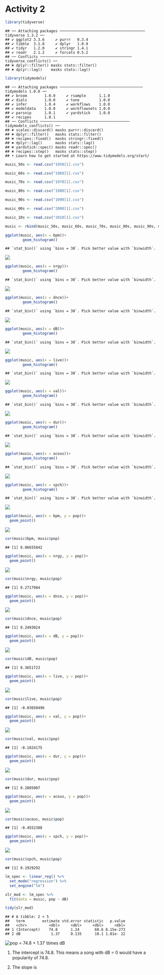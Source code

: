Activity 2
================

``` r
library(tidyverse)
```

    ## ── Attaching packages ─────────────────────────────────────── tidyverse 1.3.2 ──
    ## ✔ ggplot2 3.3.6     ✔ purrr   0.3.4
    ## ✔ tibble  3.1.8     ✔ dplyr   1.0.9
    ## ✔ tidyr   1.2.0     ✔ stringr 1.4.1
    ## ✔ readr   2.1.2     ✔ forcats 0.5.2
    ## ── Conflicts ────────────────────────────────────────── tidyverse_conflicts() ──
    ## ✖ dplyr::filter() masks stats::filter()
    ## ✖ dplyr::lag()    masks stats::lag()

``` r
library(tidymodels)
```

    ## ── Attaching packages ────────────────────────────────────── tidymodels 1.0.0 ──
    ## ✔ broom        1.0.0     ✔ rsample      1.1.0
    ## ✔ dials        1.0.0     ✔ tune         1.0.0
    ## ✔ infer        1.0.4     ✔ workflows    1.0.0
    ## ✔ modeldata    1.0.0     ✔ workflowsets 1.0.0
    ## ✔ parsnip      1.0.1     ✔ yardstick    1.0.0
    ## ✔ recipes      1.0.1     
    ## ── Conflicts ───────────────────────────────────────── tidymodels_conflicts() ──
    ## ✖ scales::discard() masks purrr::discard()
    ## ✖ dplyr::filter()   masks stats::filter()
    ## ✖ recipes::fixed()  masks stringr::fixed()
    ## ✖ dplyr::lag()      masks stats::lag()
    ## ✖ yardstick::spec() masks readr::spec()
    ## ✖ recipes::step()   masks stats::step()
    ## • Learn how to get started at https://www.tidymodels.org/start/

``` r
music_50s <- read.csv("1950[1].csv")

music_60s <- read.csv("1960[1].csv")

music_70s <- read.csv("1970[1].csv")

music_80s <- read.csv("1980[1].csv")

music_90s <- read.csv("1990[1].csv")

music_00s <- read.csv("2000[1].csv")

music_10s <- read.csv("2010[1].csv")
```

``` r
music <- rbind(music_50s, music_60s, music_70s, music_80s, music_90s, music_00s, music_10s)
```

``` r
ggplot(music, aes(x = bpm))+
        geom_histogram()
```

    ## `stat_bin()` using `bins = 30`. Pick better value with `binwidth`.

![](activity02_files/figure-gfm/unnamed-chunk-2-1.png)<!-- -->

``` r
ggplot(music, aes(x = nrgy))+
        geom_histogram()
```

    ## `stat_bin()` using `bins = 30`. Pick better value with `binwidth`.

![](activity02_files/figure-gfm/unnamed-chunk-3-1.png)<!-- -->

``` r
ggplot(music, aes(x = dnce))+
        geom_histogram()
```

    ## `stat_bin()` using `bins = 30`. Pick better value with `binwidth`.

![](activity02_files/figure-gfm/unnamed-chunk-4-1.png)<!-- -->

``` r
ggplot(music, aes(x = dB))+
        geom_histogram()
```

    ## `stat_bin()` using `bins = 30`. Pick better value with `binwidth`.

![](activity02_files/figure-gfm/unnamed-chunk-5-1.png)<!-- -->

``` r
ggplot(music, aes(x = live))+
        geom_histogram()
```

    ## `stat_bin()` using `bins = 30`. Pick better value with `binwidth`.

![](activity02_files/figure-gfm/unnamed-chunk-6-1.png)<!-- -->

``` r
ggplot(music, aes(x = val))+
        geom_histogram()
```

    ## `stat_bin()` using `bins = 30`. Pick better value with `binwidth`.

![](activity02_files/figure-gfm/unnamed-chunk-7-1.png)<!-- -->

``` r
ggplot(music, aes(x = dur))+
        geom_histogram()
```

    ## `stat_bin()` using `bins = 30`. Pick better value with `binwidth`.

![](activity02_files/figure-gfm/unnamed-chunk-8-1.png)<!-- -->

``` r
ggplot(music, aes(x = acous))+
        geom_histogram()
```

    ## `stat_bin()` using `bins = 30`. Pick better value with `binwidth`.

![](activity02_files/figure-gfm/unnamed-chunk-9-1.png)<!-- -->

``` r
ggplot(music, aes(x = spch))+
        geom_histogram()
```

    ## `stat_bin()` using `bins = 30`. Pick better value with `binwidth`.

![](activity02_files/figure-gfm/unnamed-chunk-10-1.png)<!-- -->

``` r
ggplot(music, aes(x = bpm, y = pop))+ 
  geom_point()
```

![](activity02_files/figure-gfm/unnamed-chunk-11-1.png)<!-- -->

``` r
cor(music$bpm, music$pop)
```

    ## [1] 0.06655842

``` r
ggplot(music, aes(x = nrgy, y = pop))+ 
  geom_point()
```

![](activity02_files/figure-gfm/unnamed-chunk-12-1.png)<!-- -->

``` r
cor(music$nrgy, music$pop)
```

    ## [1] 0.2717984

``` r
ggplot(music, aes(x = dnce, y = pop))+ 
  geom_point()
```

![](activity02_files/figure-gfm/unnamed-chunk-13-1.png)<!-- -->

``` r
cor(music$dnce, music$pop)
```

    ## [1] 0.2493024

``` r
ggplot(music, aes(x = dB, y = pop))+ 
  geom_point()
```

![](activity02_files/figure-gfm/unnamed-chunk-14-1.png)<!-- -->

``` r
cor(music$dB, music$pop)
```

    ## [1] 0.3651723

``` r
ggplot(music, aes(x = live, y = pop))+ 
  geom_point()
```

![](activity02_files/figure-gfm/unnamed-chunk-15-1.png)<!-- -->

``` r
cor(music$live, music$pop)
```

    ## [1] -0.03650496

``` r
ggplot(music, aes(x = val, y = pop))+ 
  geom_point()
```

![](activity02_files/figure-gfm/unnamed-chunk-16-1.png)<!-- -->

``` r
cor(music$val, music$pop)
```

    ## [1] -0.1024175

``` r
ggplot(music, aes(x = dur, y = pop))+ 
  geom_point()
```

![](activity02_files/figure-gfm/unnamed-chunk-17-1.png)<!-- -->

``` r
cor(music$dur, music$pop)
```

    ## [1] 0.2805007

``` r
ggplot(music, aes(x = acous, y = pop))+ 
  geom_point()
```

![](activity02_files/figure-gfm/unnamed-chunk-18-1.png)<!-- -->

``` r
cor(music$acous, music$pop)
```

    ## [1] -0.4552388

``` r
ggplot(music, aes(x = spch, y = pop))+ 
  geom_point()
```

![](activity02_files/figure-gfm/unnamed-chunk-19-1.png)<!-- -->

``` r
cor(music$spch, music$pop)
```

    ## [1] 0.1929292

``` r
lm_spec <- linear_reg() %>% 
  set_mode("regression") %>% 
  set_engine("lm")
```

``` r
slr_mod <- lm_spec %>% 
  fit(data = music, pop ~ dB)

tidy(slr_mod)
```

    ## # A tibble: 2 × 5
    ##   term        estimate std.error statistic   p.value
    ##   <chr>          <dbl>     <dbl>     <dbl>     <dbl>
    ## 1 (Intercept)    74.8      1.24       60.6 8.15e-273
    ## 2 dB              1.37     0.135      10.1 1.81e- 22

![
pop = 74.8 +  1.37 \\times dB
](https://latex.codecogs.com/png.image?%5Cdpi%7B110%7D&space;%5Cbg_white&space;%0Apop%20%3D%2074.8%20%2B%20%201.37%20%5Ctimes%20dB%0A "
pop = 74.8 +  1.37 \times dB
")

1.  The intercept is 74.8. This means a song with dB = 0 would have a
    popularity of 74.8.

2.  The slope is
